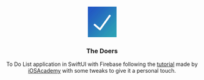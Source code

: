 
<br/>
<div align="center">
    <img width="75px" src="https://github.com/EduCaubilla/TheDoers/blob/main/TheDoers/Other/Assets.xcassets/AppIcon.appiconset/80.png" alt="Logo" width="80" height="80" />
<br/>

<h3 align="center">The Doers</h3>

  <p align="center">To Do List application in SwiftUI with Firebase following the <a href="https://www.youtube.com/watch?v=8RmbrErxx6Q">tutorial</a> made by <a href="https://github.com/AfrazCodes">iOSAcademy</a> with some tweaks to give it a personal touch.
  </p>
</div>
